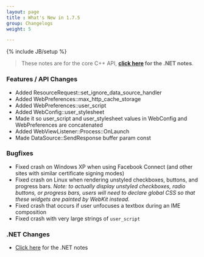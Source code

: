 ```yaml
---
layout: page
title : What's New in 1.7.5
group: Changelogs
weight: 5

---
```

{% include JB/setup %}

> These notes are for the core C++ API, __<a href="http://wiki.awesomium.net/changelogs/whats-new-1-7-5.html">click here</a> for the .NET notes__.

### Features / API Changes
 * Added ResourceRequest::set_ignore_data_source_handler
 * Added WebPreferences::max_http_cache_storage
 * Added WebPreferences::user_script
 * Added WebConfig::user_stylesheet
 * Made it so user_script and user_stylesheet values in WebConfig and WebPreferences are concatenated
 * Added WebViewListener::Process::OnLaunch
 * Made DataSource::SendResponse buffer param const
 
### Bugfixes
 * Fixed crash on Windows XP when using Facebook Connect (and other sites with similar certificate signing modes)
 * Fixed crash on Linux when rendering unstyled checkboxes, buttons, and progress bars. _Note: to actually display unstyled checkboxes, radio buttons, or
progress bars, users will need to declare global CSS so that these widgets are painted by WebKit instead._
 * Fixed crash that occurs if user unfocuses a textbox during an IME composition
 * Fixed crash with very large strings of `user_script`

### .NET Changes
 * <a href="http://wiki.awesomium.net/changelogs/whats-new-1-7-5.html">Click here</a> for the .NET notes
